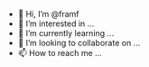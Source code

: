 - 👋 Hi, I’m @framf
- 👀 I’m interested in ...
- 🌱 I’m currently learning ...
- 💞️ I’m looking to collaborate on ...
- 📫 How to reach me ...

<!---
framf/framf is a ✨ special ✨ repository because its `README.md` (this file) appears on your GitHub profile.
You can click the Preview link to take a look at your changes.
--->
